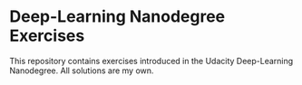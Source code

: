 # Deep-Learning Nanodegree Exercises

This repository contains exercises introduced in the Udacity Deep-Learning Nanodegree. All solutions are my own.
